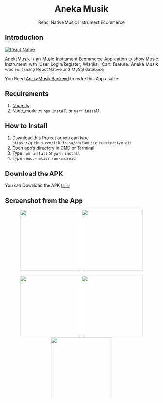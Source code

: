﻿<h1 align='center'>Aneka Musik </h1>

<p align='center'>React Native Music Instrument Ecommerce</p>


## Introduction

[![React Native](https://img.shields.io/badge/react%20native-v0.61.2-blue)](https://facebook.github.io/react-native/)

<p align='justify'>AnekaMusik is an Music Instrument Ecommerce Application to show Music Instrument with User Login/Register, Wishlist, Cart Feature. Aneka Musik was built using React Native and MySql database </p>

You Need [AnekaMusik Backend](https://github.com/fikribasa/anekamusik-back) to make this App usable.

## Requirements

1. <a href="https://nodejs.org/en/download/">Node Js</a>
2. Node_modules `npm install` or `yarn install`

## How to Install

1. Download this Project or you can type `https://github.com/fikribasa/anekamusic-reactnative.git`
2. Open app's directory in CMD or Terminal
3. Type `npm install` or `yarn install`
4. Type `react-native run-android`

## Download the APK

You can Download the APK [`here`](https://drive.google.com/file/d/1-yoRIxPOAbHP3A7_RhxZukmEPOPRUtQ3/view?usp=sharing)

## Screenshot from the App

<p align='center'>
  <span>
    <image width="200" src="./screenshoot/landing.jpg" />
    <image width="200" src="./screenshoot/login.jpg" />
  </span>
</p>
<p align='center'>
  <span>
    <image width="200" src="./screenshoot/home.jpg" />
    <image width="200" src="./screenshoot/wishlist.jpg" />
    <image width="200" src="./screenshoot/profile.jpg" />
  </span>
</p>
